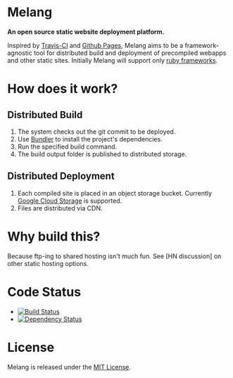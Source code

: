 # Melang

__An open source static website deployment platform.__

Inspired by [Travis-CI] and [Github Pages], Melang aims to be a 
framework-agnostic tool for distributed build and deployment
of precompiled webapps and other static sites. Initially
Melang will support only [ruby frameworks].


# How does it work?

## Distributed Build

1. The system checks out the git commit to be deployed.
2. Use [Bundler] to install the project's dependencies.
3. Run the specified build command.
4. The build output folder is published to distributed storage.

## Distributed Deployment

1. Each compiled site is placed in an object storage bucket.
   Currently [Google Cloud Storage] is supported.
2. Files are distributed via CDN.


# Why build this?

Because ftp-ing to shared hosting isn't much fun. 
See [HN discussion] on other static hosting options.


# Code Status

* [![Build Status](https://secure.travis-ci.org/ent-io/melang.png)](http://travis-ci.org/ent-io/melang)
* [![Dependency Status](https://gemnasium.com/ent-io/melang.png?travis)](http://travis-ci.org/ent-io/melang)


# License

Melang is released under the [MIT License].


[Travis-CI]: http://about.travis-ci.org/docs/
[Github Pages]: http://pages.github.com/
[ruby frameworks]: https://www.ruby-toolbox.com/categories/static_website_generation
[Bundler]: http://gembundler.com/
[Google Cloud Storage]: https://cloud.google.com/products/cloud-storage?utm_source=google&utm_medium=cpc&utm_campaign=cloudstorage-search
[discussion]: http://news.ycombinator.com/item?id=4060491
[MIT License]: http://www.opensource.org/licenses/MIT
